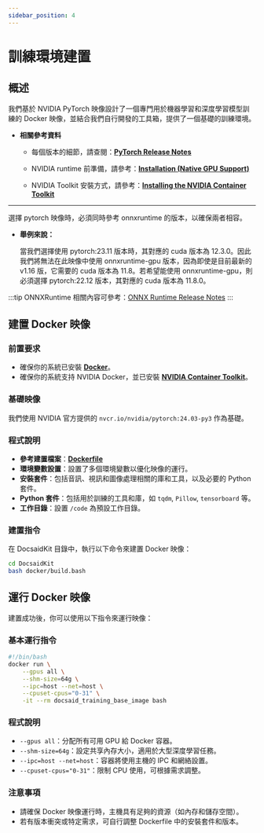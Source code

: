 ```yaml
---
sidebar_position: 4
---
```


# 訓練環境建置

## 概述

我們基於 NVIDIA PyTorch 映像設計了一個專門用於機器學習和深度學習模型訓練的 Docker 映像，並結合我們自行開發的工具箱，提供了一個基礎的訓練環境。

- **相關參考資料**

    - 每個版本的細節，請查閱：[**PyTorch Release Notes**](https://docs.nvidia.com/deeplearning/frameworks/pytorch-release-notes/index.html)

    - NVIDIA runtime 前準備，請參考：[**Installation (Native GPU Support)**](https://github.com/NVIDIA/nvidia-docker/wiki/Installation-(Native-GPU-Support)#usage)

    - NVIDIA Toolkit 安裝方式，請參考：[**Installing the NVIDIA Container Toolkit**](https://docs.nvidia.com/datacenter/cloud-native/container-toolkit/latest/install-guide.html)

---

選擇 pytorch 映像時，必須同時參考 onnxruntime 的版本，以確保兩者相容。

- **舉例來說：**

    當我們選擇使用 pytorch:23.11 版本時，其對應的 cuda 版本為 12.3.0。因此我們將無法在此映像中使用 onnxruntime-gpu 版本，因為即使是目前最新的 v1.16 版，它需要的 cuda 版本為 11.8。若希望能使用 onnxruntime-gpu，則必須選擇 pytorch:22.12 版本，其對應的 cuda 版本為 11.8.0。

:::tip
ONNXRuntime 相關內容可參考：[ONNX Runtime Release Notes](https://onnxruntime.ai/docs/execution-providers/CUDA-ExecutionProvider.html#requirements)
:::

## 建置 Docker 映像

### 前置要求

- 確保你的系統已安裝 [**Docker**](https://docs.docker.com/engine/install/)。
- 確保你的系統支持 NVIDIA Docker，並已安裝 [**NVIDIA Container Toolkit**](https://docs.nvidia.com/datacenter/cloud-native/container-toolkit/latest/install-guide.html)。

### 基礎映像

我們使用 NVIDIA 官方提供的 `nvcr.io/nvidia/pytorch:24.03-py3` 作為基礎。

### 程式說明

- **參考建置檔案**：[**Dockerfile**](https://github.com/DocsaidLab/DocsaidKit/blob/main/docker/Dockerfile)
- **環境變數設置**：設置了多個環境變數以優化映像的運行。
- **安裝套件**：包括音訊、視訊和圖像處理相關的庫和工具，以及必要的 Python 套件。
- **Python 套件**：包括用於訓練的工具和庫，如 `tqdm`, `Pillow`, `tensorboard` 等。
- **工作目錄**：設置 `/code` 為預設工作目錄。

### 建置指令

在 DocsaidKit 目錄中，執行以下命令來建置 Docker 映像：

```bash
cd DocsaidKit
bash docker/build.bash
```

## 運行 Docker 映像

建置成功後，你可以使用以下指令來運行映像：

### 基本運行指令

```bash
#!/bin/bash
docker run \
    --gpus all \
    --shm-size=64g \
    --ipc=host --net=host \
    --cpuset-cpus="0-31" \
    -it --rm docsaid_training_base_image bash
```

### 程式說明

- `--gpus all`：分配所有可用 GPU 給 Docker 容器。
- `--shm-size=64g`：設定共享內存大小，適用於大型深度學習任務。
- `--ipc=host --net=host`：容器將使用主機的 IPC 和網絡設置。
- `--cpuset-cpus="0-31"`：限制 CPU 使用，可根據需求調整。

### 注意事項

- 請確保 Docker 映像運行時，主機具有足夠的資源（如內存和儲存空間）。
- 若有版本衝突或特定需求，可自行調整 Dockerfile 中的安裝套件和版本。
